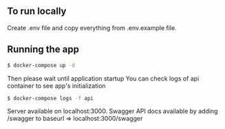 ## To run locally

Create .env file and copy everything from .env.example file.

## Running the app

```bash
$ docker-compose up -d

```

Then please wait until application startup
You can check logs of api container to see app's initialization

```bash
$ docker-compose logs -f api

```

Server available on localhost:3000.
Swagger API docs available by adding /swagger to baseurl => localhost:3000/swagger
